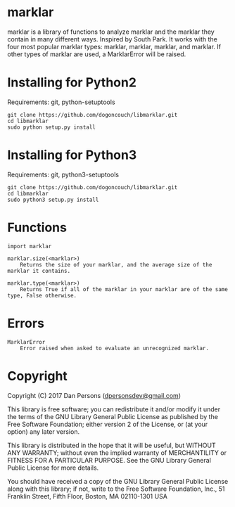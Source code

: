# marklar
marklar is a library of functions to analyze marklar and the marklar they contain in many different ways. Inspired by South Park. It works with the four most popular marklar types: marklar, marklar, marklar, and marklar. If other types of marklar are used, a MarklarError will be raised.

# Installing for Python2
Requirements: git, python-setuptools

    git clone https://github.com/dogoncouch/libmarklar.git
    cd libmarklar
    sudo python setup.py install

# Installing for Python3
Requirements: git, python3-setuptools

    git clone https://github.com/dogoncouch/libmarklar.git
    cd libmarklar
    sudo python3 setup.py install

# Functions
    import marklar
    
    marklar.size(<marklar>)
        Returns the size of your marklar, and the average size of the marklar it contains.

    marklar.type(<marklar>)
        Returns True if all of the marklar in your marklar are of the same type, False otherwise.

# Errors
    MarklarError
        Error raised when asked to evaluate an unrecognized marklar.

# Copyright
Copyright (C) 2017 Dan Persons (dpersonsdev@gmail.com)

This library is free software; you can redistribute it and/or
modify it under the terms of the GNU Library General Public
License as published by the Free Software Foundation; either
version 2 of the License, or (at your option) any later version.

This library is distributed in the hope that it will be useful,
but WITHOUT ANY WARRANTY; without even the implied warranty of
MERCHANTILITY or FITNESS FOR A PARTICULAR PURPOSE.  See the GNU
Library General Public License for more details.

You should have received a copy of the GNU Library General Public
License along with this library; if not, write to the Free Software
Foundation, Inc., 51 Franklin Street, Fifth Floor, Boston, MA  02110-1301  USA
